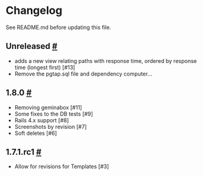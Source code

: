 # Changelog

See README.md before updating this file.

## Unreleased [#](https://github.com/enova/landable/compare/v1.8.0...master)
* adds a new view relating paths with response time, ordered by response time (longest first) [#13]
* Remove the pgtap.sql file and dependency
computer...

## 1.8.0 [#](https://github.com/enova/landable/compare/v1.7.1.rc1...v1.8.0)
* Removing geminabox [#11]
* Some fixes to the DB tests [#9]
* Rails 4.x support [#8]
* Screenshots by revision [#7]
* Soft deletes [#6]

## 1.7.1.rc1 [#](https://github.com/enova/landable/compare/v1.7.0...v1.7.1.rc1)
* Allow for revisions for Templates [#3]
